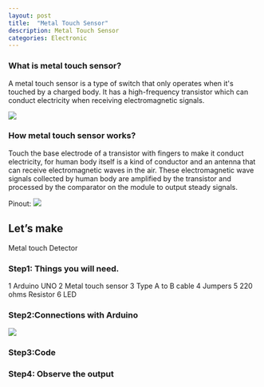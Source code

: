 ```yaml
---
layout: post
title:  "Metal Touch Sensor"
description: Metal Touch Sensor
categories: Electronic
---
```

 


### What is metal touch sensor?
A metal touch sensor is a type of switch that only operates when it's touched by a charged body. It has a high-frequency transistor which can conduct electricity when receiving electromagnetic signals.

![]({{site.baseurl}}/images/Electronic/chp17/1.png)

### How metal touch sensor works?
Touch the base electrode of a transistor with fingers to make it conduct electricity, for human body itself is a kind of conductor and an antenna that can receive electromagnetic waves in the air. These electromagnetic wave signals collected by human body are amplified by the transistor and processed by the comparator on the module to output steady signals.

Pinout:
![]({{site.baseurl}}/images/Electronic/chp17/2.png)


## Let’s make
Metal touch Detector
### Step1: Things you will need.
1   Arduino UNO
2   Metal touch sensor
3   Type A to B cable
4   Jumpers
5   220 ohms Resistor
6   LED


### Step2:Connections with Arduino 

![]({{site.baseurl}}/images/Electronic/chp17/3.png)


### Step3:Code

<script src="https://gist.github.com/saylitechno/34e937224cb594bc966710a9aa61da65.js"></script>

### Step4: Observe the output

